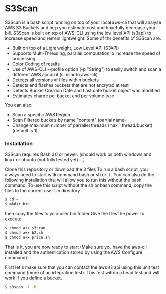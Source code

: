 # S3Scan

S3Scan is a bash script running on top of your local aws-cli that will analyse AWS S3 Buckets and help you estimate cost and hopefully decrease your bill. S3Scan is built on top of AWS-CLI using the low level API (s3api) to increase speed and remain lightweight. Some of the benefits of S3Scan are:

  - Built on top of a Light weight, Low Level API (S3API)
  - Supports Multi-Threading, parallel computation to increase the speed of processing
  - Color Coding of results
  - Use of AWS-CLI --profile option (-p "String") to easily switch and scan a different AWS account (similar to aws-cli)
  - Detects all versions of files within buckets
  - Detects and flashes buckets that are not encryted at rest
  - Detects Bucket Creation Date and Last date bucket object was modified
  - Estimates charge per bucket and per volume type

You can also:
  - Scan a specific AWS Region
  - Scan Filtered buckets by name "content" (partial name)
  - Change maximum number of parrallel threads (max 1 thread/bucket) (default is 1)

### Installation

S3Scan requires Bash 3.0 or newer. (should work on both windows and linux or ubuntu (not fully tested yet)....)

Clone this repository or download the 3 files
To run a bash script, you always need to start with command bash or sh or ./ . You can also do the following installation that will allow you to run this without the bash command. 
To use this script without the sh or bash command, copy the files to the current user bin directory
```sh
$ cd ~
$ mkdir bin
```
then copy the files to your user bin folder
Give the files the power to execute
```sh
$ chmod a+x s3scan
$ chmod a+x b2.sh
$ chmod a+x price.sh
```
That is it, you are now ready to start
(Make sure you have the aws-cli installed and the authentication stored by using the AWS Configure command)

First let's make sure that you can contact the aws s3 api using this unit test command (more of an integration test). This test will do a head test and will work if you define a bucket.

```sh
$ s3scan -t -b 
```

